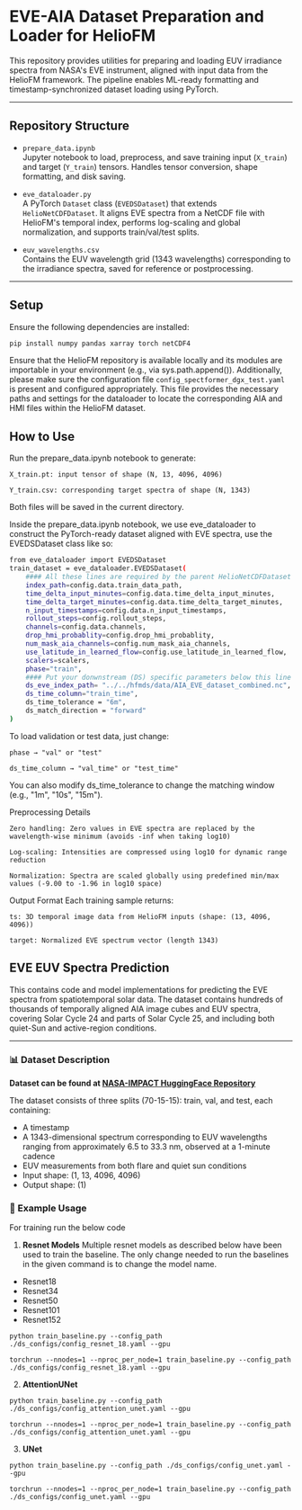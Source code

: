 # EVE-AIA Dataset Preparation and Loader for HelioFM

This repository provides utilities for preparing and loading EUV irradiance spectra from NASA's EVE instrument, aligned with input data from the HelioFM framework. The pipeline enables ML-ready formatting and timestamp-synchronized dataset loading using PyTorch.

---

## Repository Structure

- `prepare_data.ipynb`  
  Jupyter notebook to load, preprocess, and save training input (`X_train`) and target (`Y_train`) tensors. Handles tensor conversion, shape formatting, and disk saving.

- `eve_dataloader.py`  
  A PyTorch `Dataset` class (`EVEDSDataset`) that extends `HelioNetCDFDataset`. It aligns EVE spectra from a NetCDF file with HelioFM's temporal index, performs log-scaling and global normalization, and supports train/val/test splits.

- `euv_wavelengths.csv`  
  Contains the EUV wavelength grid (1343 wavelengths) corresponding to the irradiance spectra, saved for reference or postprocessing.

---

## Setup

Ensure the following dependencies are installed:

```bash
pip install numpy pandas xarray torch netCDF4
```

Ensure that the HelioFM repository is available locally and its modules are importable in your environment (e.g., via sys.path.append()). Additionally, please make sure the configuration file `config_spectformer_dgx_test.yaml` is present and configured appropriately. This file provides the necessary paths and settings for the dataloader to locate the corresponding AIA and HMI files within the HelioFM dataset.

## How to Use

Run the prepare_data.ipynb notebook to generate:

    X_train.pt: input tensor of shape (N, 13, 4096, 4096)

    Y_train.csv: corresponding target spectra of shape (N, 1343)

Both files will be saved in the current directory.

Inside the prepare_data.ipynb notebook, we use eve_dataloader to construct the PyTorch-ready dataset aligned with EVE spectra, use the EVEDSDataset class like so:

```bash
from eve_dataloader import EVEDSDataset
train_dataset = eve_dataloader.EVEDSDataset(
    #### All these lines are required by the parent HelioNetCDFDataset class
    index_path=config.data.train_data_path,
    time_delta_input_minutes=config.data.time_delta_input_minutes,
    time_delta_target_minutes=config.data.time_delta_target_minutes,
    n_input_timestamps=config.data.n_input_timestamps,
    rollout_steps=config.rollout_steps,
    channels=config.data.channels,
    drop_hmi_probablity=config.drop_hmi_probablity,
    num_mask_aia_channels=config.num_mask_aia_channels,
    use_latitude_in_learned_flow=config.use_latitude_in_learned_flow,
    scalers=scalers,
    phase="train",
    #### Put your donwnstream (DS) specific parameters below this line
    ds_eve_index_path= "../../hfmds/data/AIA_EVE_dataset_combined.nc",
    ds_time_column="train_time",
    ds_time_tolerance = "6m",
    ds_match_direction = "forward"    
)
```
To load validation or test data, just change:

    phase → "val" or "test"

    ds_time_column → "val_time" or "test_time"

You can also modify ds_time_tolerance to change the matching window (e.g., "1m", "10s", "15m").

Preprocessing Details

    Zero handling: Zero values in EVE spectra are replaced by the wavelength-wise minimum (avoids -inf when taking log10)

    Log-scaling: Intensities are compressed using log10 for dynamic range reduction

    Normalization: Spectra are scaled globally using predefined min/max values (-9.00 to -1.96 in log10 space)

Output Format
Each training sample returns:

    ts: 3D temporal image data from HelioFM inputs (shape: (13, 4096, 4096))

    target: Normalized EVE spectrum vector (length 1343)

## EVE EUV Spectra Prediction 

This  contains code and model implementations for predicting the EVE spectra from spatiotemporal solar data. The dataset contains hundreds of thousands of temporally aligned AIA image cubes and EUV spectra, covering Solar Cycle 24 and parts of Solar Cycle 25, and including both quiet-Sun and active-region conditions. 

---

### 📊 Dataset Description

**Dataset can be found at [NASA-IMPACT HuggingFace Repository](https://huggingface.co/datasets/nasa-impact/surya-bench-euv-spectra)**

The dataset consists of three splits (70-15-15): train, val, and test, each containing:
- A timestamp
- A 1343-dimensional spectrum corresponding to EUV wavelengths ranging from approximately 6.5 to 33.3 nm, observed at a 1-minute cadence
- EUV measurements from both flare and quiet sun conditions
- Input shape: (1, 13, 4096, 4096)
- Output shape: (1)


### 🚀 Example Usage

For training run the below code

1. **Resnet Models**
Multiple resnet models as described below have been used to train the baseline. The only change needed to run the baselines in the given command is to change the model name.
- Resnet18
- Resnet34
- Resnet50
- Resnet101
- Resnet152
```
python train_baseline.py --config_path ./ds_configs/config_resnet_18.yaml --gpu 
```

```
torchrun --nnodes=1 --nproc_per_node=1 train_baseline.py --config_path ./ds_configs/config_resnet_18.yaml --gpu
```

2. **AttentionUNet**
```
python train_baseline.py --config_path ./ds_configs/config_attention_unet.yaml --gpu 
```

```
torchrun --nnodes=1 --nproc_per_node=1 train_baseline.py --config_path ./ds_configs/config_attention_unet.yaml --gpu
```

3. **UNet**
```
python train_baseline.py --config_path ./ds_configs/config_unet.yaml --gpu 
```

```
torchrun --nnodes=1 --nproc_per_node=1 train_baseline.py --config_path ./ds_configs/config_unet.yaml --gpu
```
